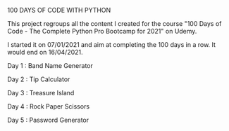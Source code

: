 100 DAYS OF CODE WITH PYTHON

This project regroups all the content I created for the course "100 Days of Code - The Complete Python Pro Bootcamp for 2021" on Udemy.

I started it on 07/01/2021 and aim at completing the 100 days in a row. It would end on 16/04/2021.

Day 1 : Band Name Generator

Day 2 : Tip Calculator

Day 3 : Treasure Island

Day 4 : Rock Paper Scissors

Day 5 : Password Generator

